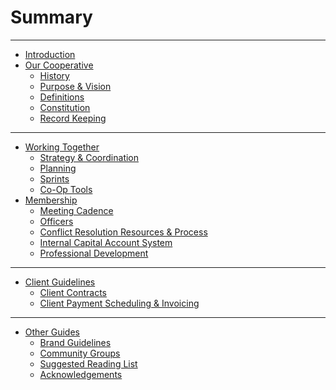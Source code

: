 # Summary

---

- [Introduction](./introduction.md)
- [Our Cooperative](./tbd_coop.md)
  - [History](./history.md)
  - [Purpose & Vision](./purpose_vision.md)
  - [Definitions](./definitions.md)
  - [Constitution]()
  - [Record Keeping](./records.md)

---

- [Working Together]()
  - [Strategy & Coordination](./strategy_coordination.md)
  - [Planning]()
  - [Sprints]()
  - [Co-Op Tools](./tools.md)
- [Membership](./membership.md)
  - [Meeting Cadence](./meeting_cadence.md)
  - [Officers](./officers.md)
  - [Conflict Resolution Resources & Process]()
  - [Internal Capital Account System](./capital_account.md)
  - [Professional Development]()

---

- [Client Guidelines](./clients.md)
  - [Client Contracts](./client_contracts)
  - [Client Payment Scheduling & Invoicing](./client_payments)

---

- [Other Guides]()
  - [Brand Guidelines](./brand_guidelines.md)
  - [Community Groups](./community_groups.md)
  - [Suggested Reading List](./suggested_reading.md)
  - [Acknowledgements](./acknowledgements.md)
